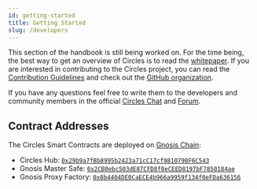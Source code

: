 ```yaml
---
id: getting-started
title: Getting Started
slug: /developers
---
```


This section of the handbook is still being worked on. For the time being, the best way to get an overview of Circles is to read the [whitepaper](/docs/developers/whitepaper). If you are interested in contributing to the Circles project, you can read the [Contribution Guidelines](https://github.com/CirclesUBI/.github/blob/main/CONTRIBUTING.md) and check out the [GitHub organization](https://github.com/CirclesUBI).

If you have any questions feel free to write them to the developers and community members in the official [Circles Chat](https://chat.joincircles.net) and [Forum](https://aboutcircles.com).

## Contract Addresses

The Circles Smart Contracts are deployed on [Gnosis Chain](https://docs.gnosischain.com/developers/):

- Circles Hub: [`0x29b9a7fBb8995b2423a71cC17cf9810798F6C543`](https://gnosisscan.io/address/0x29b9a7fbb8995b2423a71cc17cf9810798f6c543/advanced#code)
- Gnosis Master Safe: [`0x2CB0ebc503dE87CFD8f0eCEED8197bF7850184ae`](https://gnosisscan.io/address/0x2CB0ebc503dE87CFD8f0eCEED8197bF7850184ae/advanced#code)
- Gnosis Proxy Factory: [`0x8b4404DE0CaECE4b966a9959f134f0eFDa636156`](https://gnosisscan.io/address/0x8b4404DE0CaECE4b966a9959f134f0eFDa636156/advanced#code)
